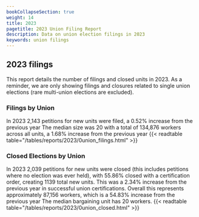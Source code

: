 ```yaml
---
bookCollapseSection: true
weight: 14
title: 2023
pagetitle: 2023 Union Filing Report
description: Data on union election filings in 2023
keywords: union filings
---
```


## 2023 filings

This report details the number of filings and closed units in 2023. As a reminder, we are only showing filings and closures related to single union elections (rare multi-union elections are excluded).

### Filings by Union
In 2023 2,143 petitions for new units were filed, a 0.52% increase from the previous year The median size was 20 with a total of 134,876 workers across all units, a 1.68% increase from the previous year
{{< readtable table="/tables/reports/2023/0union_filings.html" >}}

### Closed Elections by Union
In 2023 2,039 petitions for new units were closed (this includes petitions where no election was ever held), with 55.86% closed with a certification order, creating 1139 total new units. This was a 2.34% increase from the previous year in successful union certifications. Overall this represents approximately 87,156 workers, which is a 54.83% increase from the previous year The median bargaining unit has 20 workers.
{{< readtable table="/tables/reports/2023/0union_closed.html" >}}
